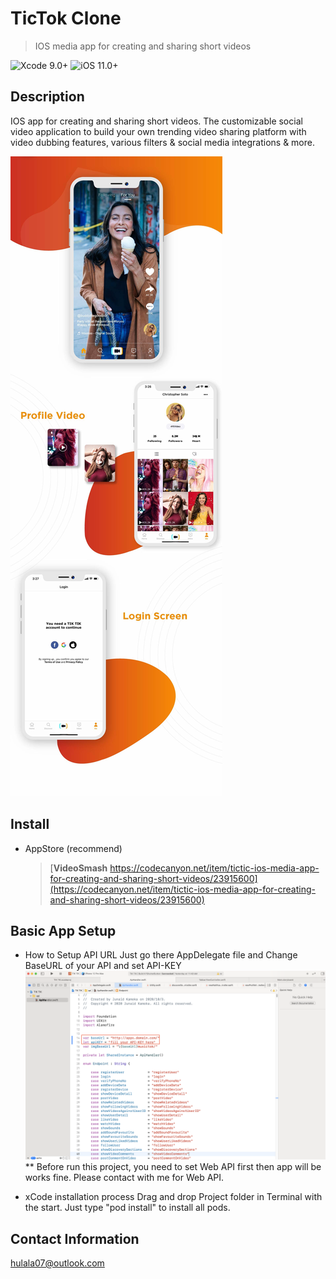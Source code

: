 # TicTok Clone
> IOS media app for creating and sharing short videos

![Xcode 9.0+](https://img.shields.io/badge/Xcode-9.0%2B-blue.svg)
![iOS 11.0+](https://img.shields.io/badge/iOS-11.0%2B-blue.svg)

## Description

 IOS app for creating and sharing short videos. The customizable social video application to build your own trending video sharing platform with video dubbing features, various filters & social media integrations & more.

![](intro.jpg)


## Install

- AppStore (recommend)

  > [**VideoSmash** https://codecanyon.net/item/tictic-ios-media-app-for-creating-and-sharing-short-videos/23915600](https://codecanyon.net/item/tictic-ios-media-app-for-creating-and-sharing-short-videos/23915600)


## Basic App Setup

- How to Setup API URL
  Just go there AppDelegate file and Change BaseURL of your API and set API-KEY
  ![](changeapiurl.png)
  ** Before run this project, you need to set Web API first then app will be works fine.
  Please contact with me for Web API.

- xCode installation process
  Drag and drop Project folder in Terminal with the start.
  Just type "pod install" to install all pods.

## Contact Information
hulala07@outlook.com
